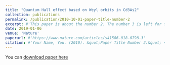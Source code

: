 ```yaml
---
title: "Quantum Hall effect based on Weyl orbits in Cd3As2"
collection: publications
permalink: /publication/2010-10-01-paper-title-number-2
excerpt: #'This paper is about the number 2. The number 3 is left for future work.'
date: 2019-01-06
venue: 'Nature'
paperurl: #'https://www.nature.com/articles/s41586-018-0798-3'
citation: #'Your Name, You. (2010). &quot;Paper Title Number 2.&quot; <i>Journal 1</i>. 1(2).'
---
```

You can [download paper here](https://www.nature.com/articles/s41586-018-0798-3)